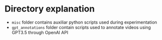 # Directory explanation

- `misc` folder contains auxiliar python scripts used during experimentation
- `gpt_annotations` folder contain scripts used to annotate videos using GPT3.5 through OpenAI API